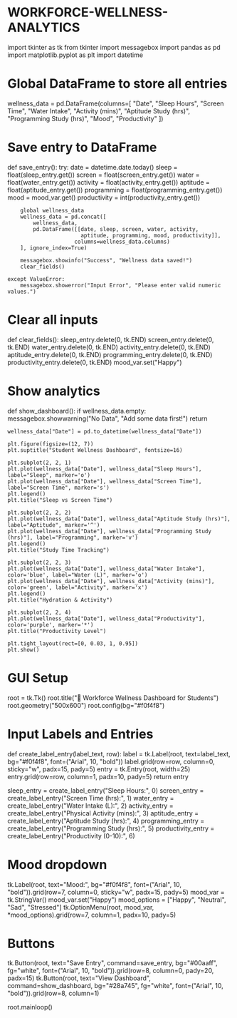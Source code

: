 # WORKFORCE-WELLNESS-ANALYTICS
import tkinter as tk
from tkinter import messagebox
import pandas as pd
import matplotlib.pyplot as plt
import datetime

# Global DataFrame to store all entries
wellness_data = pd.DataFrame(columns=[
    "Date", "Sleep Hours", "Screen Time", "Water Intake", "Activity (mins)",
    "Aptitude Study (hrs)", "Programming Study (hrs)", "Mood", "Productivity"
])

# Save entry to DataFrame
def save_entry():
    try:
        date = datetime.date.today()
        sleep = float(sleep_entry.get())
        screen = float(screen_entry.get())
        water = float(water_entry.get())
        activity = float(activity_entry.get())
        aptitude = float(aptitude_entry.get())
        programming = float(programming_entry.get())
        mood = mood_var.get()
        productivity = int(productivity_entry.get())

        global wellness_data
        wellness_data = pd.concat([
            wellness_data,
            pd.DataFrame([[date, sleep, screen, water, activity,
                           aptitude, programming, mood, productivity]],
                         columns=wellness_data.columns)
        ], ignore_index=True)

        messagebox.showinfo("Success", "Wellness data saved!")
        clear_fields()

    except ValueError:
        messagebox.showerror("Input Error", "Please enter valid numeric values.")

# Clear all inputs
def clear_fields():
    sleep_entry.delete(0, tk.END)
    screen_entry.delete(0, tk.END)
    water_entry.delete(0, tk.END)
    activity_entry.delete(0, tk.END)
    aptitude_entry.delete(0, tk.END)
    programming_entry.delete(0, tk.END)
    productivity_entry.delete(0, tk.END)
    mood_var.set("Happy")

# Show analytics
def show_dashboard():
    if wellness_data.empty:
        messagebox.showwarning("No Data", "Add some data first!")
        return

    wellness_data["Date"] = pd.to_datetime(wellness_data["Date"])

    plt.figure(figsize=(12, 7))
    plt.suptitle("Student Wellness Dashboard", fontsize=16)

    plt.subplot(2, 2, 1)
    plt.plot(wellness_data["Date"], wellness_data["Sleep Hours"], label="Sleep", marker='o')
    plt.plot(wellness_data["Date"], wellness_data["Screen Time"], label="Screen Time", marker='s')
    plt.legend()
    plt.title("Sleep vs Screen Time")

    plt.subplot(2, 2, 2)
    plt.plot(wellness_data["Date"], wellness_data["Aptitude Study (hrs)"], label="Aptitude", marker='^')
    plt.plot(wellness_data["Date"], wellness_data["Programming Study (hrs)"], label="Programming", marker='v')
    plt.legend()
    plt.title("Study Time Tracking")

    plt.subplot(2, 2, 3)
    plt.plot(wellness_data["Date"], wellness_data["Water Intake"], color='blue', label="Water (L)", marker='o')
    plt.plot(wellness_data["Date"], wellness_data["Activity (mins)"], color='green', label="Activity", marker='x')
    plt.legend()
    plt.title("Hydration & Activity")

    plt.subplot(2, 2, 4)
    plt.plot(wellness_data["Date"], wellness_data["Productivity"], color='purple', marker='*')
    plt.title("Productivity Level")

    plt.tight_layout(rect=[0, 0.03, 1, 0.95])
    plt.show()

# GUI Setup
root = tk.Tk()
root.title("💼 Workforce Wellness Dashboard for Students")
root.geometry("500x600")
root.config(bg="#f0f4f8")

# Input Labels and Entries
def create_label_entry(label_text, row):
    label = tk.Label(root, text=label_text, bg="#f0f4f8", font=("Arial", 10, "bold"))
    label.grid(row=row, column=0, sticky="w", padx=15, pady=5)
    entry = tk.Entry(root, width=25)
    entry.grid(row=row, column=1, padx=10, pady=5)
    return entry

sleep_entry = create_label_entry("Sleep Hours:", 0)
screen_entry = create_label_entry("Screen Time (hrs):", 1)
water_entry = create_label_entry("Water Intake (L):", 2)
activity_entry = create_label_entry("Physical Activity (mins):", 3)
aptitude_entry = create_label_entry("Aptitude Study (hrs):", 4)
programming_entry = create_label_entry("Programming Study (hrs):", 5)
productivity_entry = create_label_entry("Productivity (0-10):", 6)

# Mood dropdown
tk.Label(root, text="Mood:", bg="#f0f4f8", font=("Arial", 10, "bold")).grid(row=7, column=0, sticky="w", padx=15, pady=5)
mood_var = tk.StringVar()
mood_var.set("Happy")
mood_options = ["Happy", "Neutral", "Sad", "Stressed"]
tk.OptionMenu(root, mood_var, *mood_options).grid(row=7, column=1, padx=10, pady=5)

# Buttons
tk.Button(root, text="Save Entry", command=save_entry, bg="#00aaff", fg="white", font=("Arial", 10, "bold")).grid(row=8, column=0, pady=20, padx=15)
tk.Button(root, text="View Dashboard", command=show_dashboard, bg="#28a745", fg="white", font=("Arial", 10, "bold")).grid(row=8, column=1)

root.mainloop()
